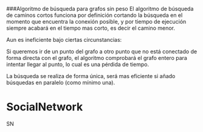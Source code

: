 ###Algoritmo de búsqueda para grafos sin peso
El algoritmo de búsqueda de caminos cortos funciona por definición cortando la búsqueda en el momento que encuentra la conexión posible, y por tiempo de ejecución siempre acabará en el tiempo mas corto, es decir el camino menor.

Aun es ineficiente bajo ciertas circunstancias:

Si queremos ir de un punto del grafo a otro punto que no está conectado de forma directa con el grafo, el algoritmo comprobará el grafo entero para intentar llegar al punto, lo cual es una pérdida de tiempo.

La búsqueda se realiza de forma única, será mas eficiente si añado búsquedas en paralelo (como mínimo una).

# SocialNetwork
SN
